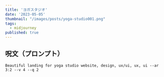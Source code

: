 ```yaml
---
title: 'ヨガスタジオ'
date: '2023-05-05'
thumbnail: "/images/posts/yoga-studio001.png"
tags:
  - midjourney
published: true
---
```


## 呪文（プロンプト）
```
Beautiful landing for yoga studio website, design, ux/ui, ux, ui --ar 3:2 --v 4 --q 2
```